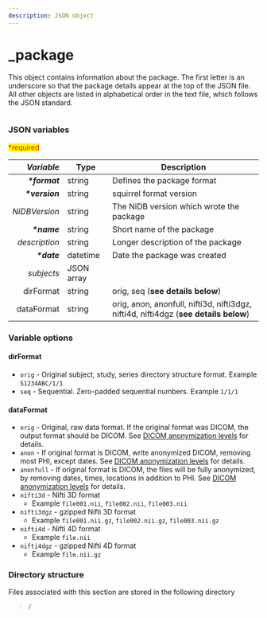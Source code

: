 ```yaml
---
description: JSON object
---
```


# \_package

This object contains information about the package. The first letter is an underscore so that the package details appear at the top of the JSON file. All other objects are listed in alphabetical order in the text file, which follows the JSON standard.

<figure><img src="https://mermaid.ink/img/pako:eNqVk01r4zAQhv9KmBJwwA5OcFNHhZ7aS1l2YXtbDGU2Gidq_YUks_GG_PeV7EiJsz20PkjvaJ5XI43RATY1J2CwldjsJt9-ZtXEfLKudfD88uN7r2ZR9MBRY2CH2f0ZMeuvDW7ecUuBE1f5RjRUiIpU4NUVQfuGpCip0iq40I6yNQ2l2t9vtDGIEy7vYsvolgtT6TR_QJSEqpUGceIDhst2q4J-9NlhQ1vCHM9W6Kf_01hh0SmhAic80huiuWkISixVLgoKBumQ6fQM2UtbRI1aPp1e9Mdi53CAz_GkX5g5n-99f4JTMHhcdOVwF7AGpweDi0YGfwXdFTTxx7dMwW7yPA9Nl2T9ThFHtUMpsWPLsWlU5SvGqy58xTpqxWeMJ5v_h5_xXDrdK_E-uo3jcHCymyRJTjr6I7jesaTZQwglyRIFN6_0YPfKQO-opAyYkZxybAudQVYdDdo2pvf0xIWuJbAcC0UhYKvrl67aANOyJQc9CjSPvvRUg9Wvuh7FwA6wBxaH0AFbxqv5Kk3u0lW6uFum6yQ9hvC3d8Tz9fClt-vFYrVM0-M_vj52lA?type=png" alt=""><figcaption></figcaption></figure>

### JSON variables

<mark style="color:red;">\*required</mark>

|  _**Variable**_ | **Type**   | **Description**                                                                      |
| --------------: | ---------- | ------------------------------------------------------------------------------------ |
|  _**\*format**_ | string     | Defines the package format                                                           |
| _**\*version**_ | string     | squirrel format version                                                              |
|   _NiDBVersion_ | string     | The NiDB version which wrote the package                                             |
|    _**\*name**_ | string     | Short name of the package                                                            |
|   _description_ | string     | Longer description of the package                                                    |
|    _**\*date**_ | datetime   | Date the package was created                                                         |
|      _subjects_ | JSON array |                                                                                      |
|       dirFormat | string     | orig, seq (**see details below**)                                                    |
|      dataFormat | string     | orig, anon, anonfull, nifti3d, nifti3dgz, nifti4d, nifti4dgz (**see details below**) |

### Variable options

#### dirFormat

* `orig` - Original subject, study, series directory structure format. Example `S1234ABC/1/1`
* `seq` - Sequential. Zero-padded sequential numbers. Example `1/1/1`

#### dataFormat

* `orig` - Original, raw data format. If the original format was DICOM, the output format should be DICOM. See [DICOM anonymization levels](../../../specifications/dicom-anonymization.md) for details.
* `anon` - If original format is DICOM, write anonymized DICOM, removing most PHI, except dates. See [DICOM anonymization levels](../../../specifications/dicom-anonymization.md) for details.
* `anonfull` - If original format is DICOM, the files will be fully anonymized, by removing dates, times, locations in addition to PHI. See [DICOM anonymization levels](../../../specifications/dicom-anonymization.md) for details.
* `nifti3d` - Nifti 3D format
  * Example `file001.nii`, `file002.nii`, `file003.nii`
* `nifti3dgz` - gzipped Nifti 3D format
  * Example `file001.nii.gz`, `file002.nii.gz`, `file003.nii.gz`
* `nifti4d` - Nifti 4D format
  * Example `file.nii`
* `nifti4dgz` - gzipped Nifti 4D format
  * Example `file.nii.gz`

### Directory structure

Files associated with this section are stored in the following directory

> `/`
